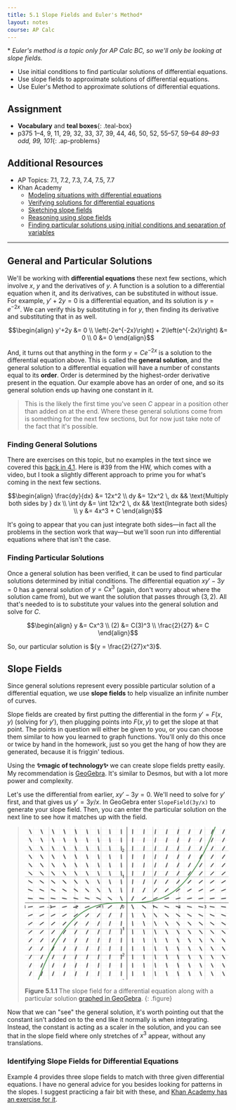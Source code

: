 ```yaml
---
title: 5.1 Slope Fields and Euler's Method*
layout: notes
course: AP Calc
---
```


\* *Euler's method is a topic only for AP Calc BC, so we'll only be looking at slope fields.*

- Use initial conditions to find particular solutions of differential equations.
- Use slope fields to approximate solutions of differential equations.
- Use Euler's Method to approximate solutions of differential equations.

## Assignment

- **Vocabulary** and **teal boxes**{: .teal-box}
- p375 1–4, 9, 11, 29, 32, 33, 37, 39, 44, 46, 50, 52, 55–57, 59–64 *89–93 odd, 99, 101*{: .ap-problems}

## Additional Resources

- AP Topics: 7.1, 7.2, 7.3, 7.4, 7.5, 7.7
- Khan Academy
  - [Modeling situations with differential equations](https://www.khanacademy.org/math/ap-calculus-ab/ab-differential-equations-new/ab-7-1/v/differential-equation-introduction)
  - [Verifying solutions for differential equations](https://www.khanacademy.org/math/ap-calculus-ab/ab-differential-equations-new/ab-7-2/v/verifying-solutions-to-differential-equations)
  - [Sketching slope fields](https://www.khanacademy.org/math/ap-calculus-ab/ab-differential-equations-new/ab-7-3/v/creating-a-slope-field)
  - [Reasoning using slope fields](https://www.khanacademy.org/math/ap-calculus-ab/ab-differential-equations-new/ab-7-4/v/slope-field-to-visualize-solutions)
  - [Finding particular solutions using initial conditions and separation of variables](https://www.khanacademy.org/math/ap-calculus-ab/ab-differential-equations-new/ab-7-7/v/finding-constant-of-integration-rational)

---

## General and Particular Solutions

We'll be working with **differential equations** these next few sections, which involve $x$, $y$ and the derivatives of $y$. A function is a solution to a differential equation when it, and its derivatives, can be substituted in without issue. For example, ${y'+2y = 0}$ is a differential equation, and its solution is ${y=e^{-2x}}$. We can verify this by substituting in for $y$, then finding its derivative and substituting that in as well.

$$\begin{align}
y'+2y &= 0 \\
\left(-2e^{-2x}\right) + 2\left(e^{-2x}\right) &= 0 \\
0 &= 0
\end{align}$$

And, it turns out that anything in the form ${y=Ce^{-2x}}$ is a solution to the differential equation above. This is called the **general solution**, and the general solution to a differential equation will have a number of constants equal to its **order**. Order is determined by the highest-order derivative present in the equation. Our example above has an order of one, and so its general solution ends up having one constant in it.

> This is the likely the first time you've seen $C$ appear in a position other than added on at the end. Where these general solutions come from is something for the next few sections, but for now just take note of the fact that it's possible.

### Finding General Solutions

There are exercises on this topic, but no examples in the text since we covered this [back in 4.1](./4.1-antiderivatives.md). Here is #39 from the HW, which comes with a video, but I took a slightly different approach to prime you for what's coming in the next few sections.

$$\begin{align}
\frac{dy}{dx} &= 12x^2 \\
                 dy &= 12x^2 \, dx  && \text{Multiply both sides by } dx \\
\int dy &= \int 12x^2 \, dx && \text{Integrate both sides} \\
y &= 4x^3 + C
\end{align}$$

It's going to appear that you can just integrate both sides—in fact all the problems in the section work that way—but we'll soon run into differential equations where that isn't the case.

### Finding Particular Solutions

Once a general solution has been verified, it can be used to find particular solutions determined by initial conditions. The differential equation ${xy' - 3y = 0}$ has a general solution of ${y=Cx^3}$ (again, don't worry about where the solution came from), but we want the solution that passes through $(3,2)$. All that's needed to is to substitute your values into the general solution and solve for $C$.

$$\begin{align}
y &= Cx^3 \\
(2) &= C(3)^3 \\
\frac{2}{27} &= C
\end{align}$$

So, our particular solution is ${y = \frac{2}{27}x^3}$.

## Slope Fields

Since general solutions represent every possible particular solution of a differential equation, we use **slope fields** to help visualize an infinite number of curves.

Slope fields are created by first putting the differential in the form ${y'=F(x,y)}$ (solving for $y'$), then plugging points into ${F(x,y)}$ to get the slope at that point. The points in question will either be given to you, or you can choose them similar to how you learned to graph functions. You'll only do this once or twice by hand in the homework, just so you get the hang of how they are generated, because it is friggin' tedious.

Using the **✨magic of technology✨** we can create slope fields pretty easily. My recommendation is [GeoGebra](https://www.geogebra.org/calculator). It's similar to Desmos, but with a lot more power and complexity.

Let's use the differential from earlier, ${xy' - 3y = 0}$. We'll need to solve for $y'$ first, and that gives us ${y'=3y/x}$. In GeoGebra enter `SlopeField(3y/x)` to generate your slope field. Then, you can enter the particular solution on the next line to see how it matches up with the field.

> ![GeoGebra image](./img/5.1.slope-field-geogebra.png)
>
> **Figure 5.1.1** The slope field for a differential equation along with a particular solution [graphed in GeoGebra](https://www.geogebra.org/calculator/fywn9rxh).
{: .figure}

Now that we can "see" the general solution, it's worth pointing out that the constant isn't added on to the end like it normally is when integrating. Instead, the constant is acting as a scaler in the solution, and you can see that in the slope field where only stretches of $x^3$ appear, without any translations.

### Identifying Slope Fields for Differential Equations

Example 4 provides three slope fields to match with three given differential equations. I have no general advice for you besides looking for patterns in the slopes. I suggest practicing a fair bit with these, and [Khan Academy has an exercise for it](https://www.khanacademy.org/math/ap-calculus-ab/ab-differential-equations-new/ab-7-3/e/slope-fields).
